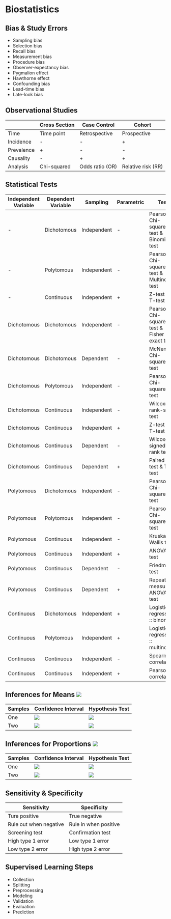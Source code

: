 # Biostatistics

## Bias & Study Errors

- Sampling bias
- Selection bias
- Recall bias
- Measurement bias
- Procedure bias
- Observer-expectancy bias
- Pygmalion effect
- Hawthorne effect
- Confounding bias
- Lead-time bias
- Late-look bias

## Observational Studies

||Cross Section|Case Control|Cohort|
|-|-|-|-|
|Time|Time point|Retrospective|Prospective|
|Incidence|-|-|+|
|Prevalence|+|-|-|
|Causality|-|+|+|
|Analysis|Chi-squared|Odds ratio (OR)|Relative risk (RR)|

## Statistical Tests

|Independent Variable|Dependent Variable|Sampling|Parametric|Test|
|-|-|-|-|-|
|-|Dichotomous|Independent|-|Pearson Chi-squared test & Binomial test|
|-|Polytomous|Independent|-|Pearson Chi-squared test & Multinomial test|
|-|Continuous|Independent|+|Z-test & T-test|
|Dichotomous|Dichotomous|Independent|-|Pearson Chi-squared test & Fisher exact test|
|Dichotomous|Dichotomous|Dependent|-|McNemar Chi-squared test|
|Dichotomous|Polytomous|Independent|-|Pearson Chi-squared test|
|Dichotomous|Continuous|Independent|-|Wilcoxon rank-sum test|
|Dichotomous|Continuous|Independent|+|Z-test & T-test|
|Dichotomous|Continuous|Dependent|-|Wilcoxon signed-rank test|
|Dichotomous|Continuous|Dependent|+|Paired Z-test & T-test|
|Polytomous|Dichotomous|Independent|-|Pearson Chi-squared test|
|Polytomous|Polytomous|Independent|-|Pearson Chi-squared test|
|Polytomous|Continuous|Independent|-|Kruskal-Wallis test|
|Polytomous|Continuous|Independent|+|ANOVA F-test|
|Polytomous|Continuous|Dependent|-|Friedman test|
|Polytomous|Continuous|Dependent|+|Repeated measures ANOVA F-test|
|Continuous|Dichotomous|Independent|+|Logistic regression :: binomial|
|Continuous|Polytomous|Independent|+|Logistic regression :: multinomial|
|Continuous|Continuous|Independent|-|Spearman correlation|
|Continuous|Continuous|Independent|+|Pearson correlation|

## Inferences for Means ![](https://latex.codecogs.com/gif.latex?\overline{X})

|Samples|Confidence Interval|Hypothesis Test|
|-|-|-|
|One|![][1]|![][2]|
|Two|![][3]|![][4]|

## Inferences for Proportions ![](https://latex.codecogs.com/gif.latex?\hat{p})

|Samples|Confidence Interval|Hypothesis Test|
|-|-|-|
|One|![][5]|![][6]|
|Two|![][7]|![][8]|

## Sensitivity & Specificity

|Sensitivity|Specificity|
|-|-|
|Ture positive|True negative|
|Rule out when negative|Rule in when positive|
|Screening test|Confirmation test|
|High type 1 error|Low type 1 error|
|Low type 2 error|High type 2 error|

## Supervised Learning Steps

- Collection
- Splitting
- Preprocessing
- Modeling
- Validation
- Evaluation
- Prediction

[1]: https://latex.codecogs.com/gif.latex?\overline{X}\pm{t}_\text{df}\frac{S}{\sqrt{n}},\text{df}=n-1
[2]: https://latex.codecogs.com/gif.latex?t_\text{df}=(\overline{X}-\mu)/\frac{S}{\sqrt{n}},\text{df}=n-1
[3]: https://latex.codecogs.com/gif.latex?(\overline{X}_1-\overline{X}2)\pm{t}_\text{df}\sqrt{\frac{S_1^2}{n_1}&plus;\frac{S_2^2}{n_2}},\text{df}=\min\{n_1-1,n_2-1\}
[4]: https://latex.codecogs.com/gif.latex?t_\text{df}=(\overline{X}_1-\overline{X}_2)/\sqrt{\frac{S_1^2}{n_1}&plus;\frac{S_2^2}{n_2}},\text{df}=\min\{n_1-1,n_2-1\}
[5]: https://latex.codecogs.com/gif.latex?\hat{p}\pm{z}\sqrt{\frac{\hat{p}(1-\hat{p})}{n}}
[6]: https://latex.codecogs.com/gif.latex?z=(\hat{p}-p)/\sqrt{\frac{p(1-p)}{n}}
[7]: https://latex.codecogs.com/gif.latex?(\hat{p}_1-\hat{p}_2)\pm{z}\sqrt{\frac{\hat{p}_1(1-\hat{p}_1)}{n_1}&plus;\frac{\hat{p}_2(1-\hat{p}_2)}{n_2}}
[8]: https://latex.codecogs.com/gif.latex?z=(\hat{p}_1-\hat{p}_2)/\sqrt{\frac{p(1-p)}{n_1}&plus;\frac{p(1-p)}{n_2}},p=\frac{n_1\hat{p}_1&plus;n_2\hat{p}_2}{n_1&plus;n_2}
